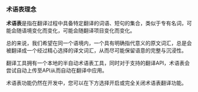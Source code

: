 ### 术语表理念

**术语表**是指在翻译过程中具备特定翻译的词语、短句的集合，类似于专有名词，可能会随语境变化而变化，可能会随翻译项目变化而变化。

总的来说，我们希望在同一个语境内，一个具有明确指代意义的原文词汇，总是会被翻译成一个经过精心选择的译文词汇，从而尽可能保留语意的完整与沉浸性。

翻译工具拥有一个本地的半自动术语表工具，同时对于支持的翻译API，术语表会尝试自动上传至API从而自动在翻译中应用。

术语表功能仍然在开发中，您可以在下方选择开启或完全关闭术语表翻译功能。
